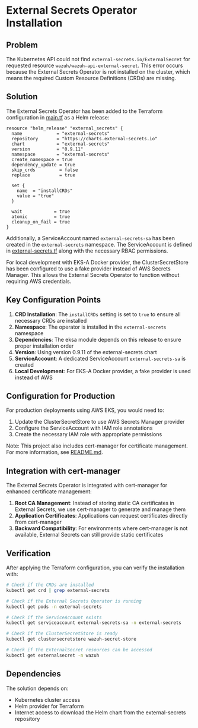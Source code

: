 # External Secrets Operator Installation

## Problem
The Kubernetes API could not find `external-secrets.io/ExternalSecret` for requested resource `wazuh/wazuh-api-external-secret`. This error occurs because the External Secrets Operator is not installed on the cluster, which means the required Custom Resource Definitions (CRDs) are missing.

## Solution
The External Secrets Operator has been added to the Terraform configuration in [main.tf](main.tf) as a Helm release:

```hcl
resource "helm_release" "external_secrets" {
  name             = "external-secrets"
  repository       = "https://charts.external-secrets.io"
  chart            = "external-secrets"
  version          = "0.9.11"
  namespace        = "external-secrets"
  create_namespace = true
  dependency_update = true
  skip_crds         = false
  replace           = true

  set {
    name  = "installCRDs"
    value = "true"
  }

  wait            = true
  atomic          = true
  cleanup_on_fail = true
}
```

Additionally, a ServiceAccount named `external-secrets-sa` has been created in the `external-secrets` namespace. The ServiceAccount is defined in [external-secrets.tf](external-secrets.tf) along with the necessary RBAC permissions.

For local development with EKS-A Docker provider, the ClusterSecretStore has been configured to use a fake provider instead of AWS Secrets Manager. This allows the External Secrets Operator to function without requiring AWS credentials.

## Key Configuration Points

1. **CRD Installation**: The `installCRDs` setting is set to `true` to ensure all necessary CRDs are installed
2. **Namespace**: The operator is installed in the `external-secrets` namespace
3. **Dependencies**: The eksa module depends on this release to ensure proper installation order
4. **Version**: Using version 0.9.11 of the external-secrets chart
5. **ServiceAccount**: A dedicated ServiceAccount `external-secrets-sa` is created
6. **Local Development**: For EKS-A Docker provider, a fake provider is used instead of AWS

## Configuration for Production
For production deployments using AWS EKS, you would need to:
1. Update the ClusterSecretStore to use AWS Secrets Manager provider
2. Configure the ServiceAccount with IAM role annotations
3. Create the necessary IAM role with appropriate permissions

Note: This project also includes cert-manager for certificate management. For more information, see [README.md](README.md).

## Integration with cert-manager

The External Secrets Operator is integrated with cert-manager for enhanced certificate management:

1. **Root CA Management**: Instead of storing static CA certificates in External Secrets, we use cert-manager to generate and manage them
2. **Application Certificates**: Applications can request certificates directly from cert-manager
3. **Backward Compatibility**: For environments where cert-manager is not available, External Secrets can still provide static certificates

## Verification
After applying the Terraform configuration, you can verify the installation with:

```bash
# Check if the CRDs are installed
kubectl get crd | grep external-secrets

# Check if the External Secrets Operator is running
kubectl get pods -n external-secrets

# Check if the ServiceAccount exists
kubectl get serviceaccount external-secrets-sa -n external-secrets

# Check if the ClusterSecretStore is ready
kubectl get clustersecretstore wazuh-secret-store

# Check if the ExternalSecret resources can be accessed
kubectl get externalsecret -n wazuh
```

## Dependencies
The solution depends on:
- Kubernetes cluster access
- Helm provider for Terraform
- Internet access to download the Helm chart from the external-secrets repository
